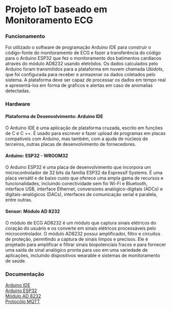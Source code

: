 # Projeto IoT baseado em Monitoramento ECG

### Funcionamento
Foi utilizado o software de programação Arduino IDE para construir o código-fonte do monitoramento de ECG e fazer a transferência do código para o Arduino ESP32 que fez o monitoramento dos batimentos cardíacos através do módulo AD8232 usando eletrôdos. Os dados calculados pelo Arduino foram transmitidos para a plataforma em nuvem chamada Ubidots, que foi configurada para receber e armazenar os dados coletados pelo sistema. A plataforma deve ser capaz de processar os dados em tempo real e apresentá-los em forma de gráficos e alertas em caso de anomalias detectadas.<br>

### Hardware
#### Plataforma de Desenvolvimento: Arduino IDE <br>
O Arduino IDE é uma aplicação de plataforma cruzada, escrito em funções de C e C ++. É usado para escrever e fazer upload de programas em placas compatíveis com Arduino, mas também, com a ajuda de núcleos de terceiros, outras placas de desenvolvimento de fornecedores. <br>

#### Arduino: ESP32 - WROOM32 <br>
O Arduino ESP32 é uma placa de desenvolvimento que incorpora um microcontrolador de 32 bits da família ESP32 da Espressif Systems. É uma placa versátil e de baixo custo que oferece uma ampla gama de recursos e funcionalidades, incluindo conectividade sem fio Wi-Fi e Bluetooth, interface USB, interface Ethernet, conversores analógico-digitais (ADCs) e digitais-analógicos (DACs), interfaces de comunicação serial e paralela, entre outras. <br>

#### Sensor: Módulo AD 8232 <br>
O módulo de ECG AD8232 é um módulo que captura sinais elétricos do coração do usuário e os converte em sinais elétricos processáveis pelo microcontrolador. O módulo AD8232 possui amplificador, filtro e circuitos de proteção, permitindo a captura de sinais limpos e precisos. Ele é projetado para amplificar e filtrar sinais biopotenciais fracos e para fornecer uma saída de sinal analógico pronta para uso em uma variedade de aplicações, incluindo dispositivos wearable e sistemas de monitoramento de saúde. <br>

### Documentação <br>

<a href="https://www.arduino.cc/reference/pt/">Arduino IDE</a><br>
<a href="https://docs.espressif.com/projects/esp-idf/en/latest/esp32/get-started/index.html">Arduino ESP32</a><br>
<a href="https://www.analog.com/media/en/technical-documentation/data-sheets/ad8232.pdf">Módulo AD 8232</a><br>
<a href="http://docs.oasis-open.org/mqtt/mqtt/v3.1.1/os/mqtt-v3.1.1-os.pdf">Protocólo MQTT</a><br>
